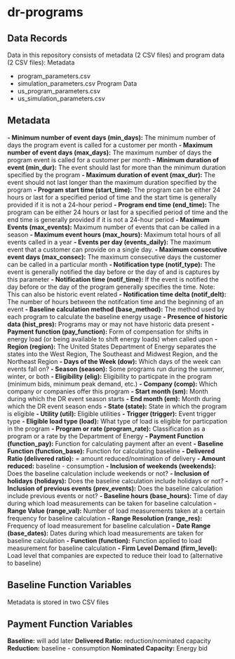 # dr-programs
Data Records
------------
Data in this repository consists of metadata (2 CSV files) and program data (2 CSV files):
Metadata
- program_parameters.csv
- simulation_parameters.csv
Program Data
- us_program_parameters.csv
- us_simulation_parameters.csv

Metadata
--------
**- Minimum number of event days (min_days):** The minimum number of days the program event is called for a customer per month
**- Maximum number of event days (max_days):** The maximum number of days the program event is called for a customer per month
**- Minimum duration of event (min_dur):** The event should last for more than the minimum duration specified by the program
**- Maximum duration of event (max_dur):** The event should not last longer than the maximum duration specified by the program
**- Program start time (start_time):** The program can be either 24 hours or last for a specified period of time and the start time is generally provided if it is not a 24-hour period
**- Program end time (end_time):** The program can be either 24 hours or last for a specified period of time and the end time is generally provided if it is not a 24-hour period
**- Maximum Events (max_events):** Maximum number of events that can be called in a season 
**- Maximum event hours (max_hours):** Maximum total hours of all events called in a year 
**- Events per day (events_daily):** The maximum event that a customer can provide on a single day.
**- Maximum consecutive event days (max_consec):** The maximum consecutive days the customer can be called in a particular month
**- Notification type	(notif_type):**	The event is generally notified the day before or the day of and is captures by this parameter
**- Notification time (notif_time):**	If the event is notified the day before or the day of the program generally specifies the time. Note: This can also be historic event related
**- Notification time delta (notif_delt):** The number of hours between the notifcation time and the beginning of an event 
**- Baseline calculation method (base_method):** The method used by each program to calculate the baseline energy usage
**- Presence of historic data	(hist_pres):** Programs may or may not have historic data present 
**- Payment function (pay_function):** Form of compensation for shifts in energy load (or being available to shift energy loads) when called upon 
**- Region (region):** The United States Department of Energy separates the states into the West Region, The Southeast and Midwest Region, and the Northeast Region
**- Days of the Week (dow):**	Which days of the week can events fall on? 
**- Season (season):** Some programs run during the summer, winter, or both
**- Eligibility (elig):**	Eligibility to particpate in the program (minimum bids, minimum peak demand, etc.)
**- Company (comp):**	Which company or companies offer this program
**- Start month (sm):** Month during which the DR event season starts
**- End month	(em):**	Month during which the DR event season ends 
**- State	(state):** State in which the program is eligible
**- Utility (util):**	Eligible utilities 
**- Trigger (trigger):** Event trigger type
**- Eligible load type (load):** What type of load is eligible for particpation in the program 
**- Program or rate (program_rate):**	Classification as a program or a rate by the Department of Energy 
**- Payment  Function (function_pay):** Function for calculating payment after an event
**- Baseline Function	(function_base):** Function for calculating baseline 
**- Delivered Ratio (delivered ratio):** = amount reduced/nomination of delivery 
**- Amount reduced:** baseline - consumption
**- Inclusion of weekends	(weekends):**	Does the baseline calculation include weekends or not? 
**- Inclusion of holidays	(holidays):** Does the baseline calculation include holidays or not?
**- Inclusion of previous events (prev_events):**	Does the baseline calculation include previous events or not?
**- Baseline hours (base_hours):** Time of day during which load measurements can be taken for baseline calculation 
**- Range Value (range_val):** Number of load measurements taken at a certain frequency for baseline calculation
**- Range Resolution (range_res):** Frequency of load measurement for baseline calculation 
**- Date Range (base_dates):** Dates during which load measurements are taken for baseline calculation 
**- Function (function):** Function applied to load measurement for baseline calculation 
**- Firm Level Demand	(firm_level):**	Load level that companies are expected to reduce their load to (alternative to baseline) 
 

Baseline Function Variables
---------------------------
Metadata is stored in two CSV files 


Payment Function Variables
--------------------------
**Baseline:** will add later 
**Delivered Ratio:** reduction/nominated capacity
**Reduction:** baseline - consumption
**Nominated Capacity:** Energy bid

 